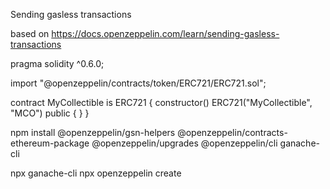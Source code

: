 Sending gasless transactions

based on https://docs.openzeppelin.com/learn/sending-gasless-transactions


pragma solidity ^0.6.0;

import "@openzeppelin/contracts/token/ERC721/ERC721.sol";

contract MyCollectible is ERC721 {
    constructor() ERC721("MyCollectible", "MCO") public {
    }
}

 npm install  @openzeppelin/gsn-helpers @openzeppelin/contracts-ethereum-package @openzeppelin/upgrades @openzeppelin/cli ganache-cli



npx ganache-cli
npx openzeppelin create
